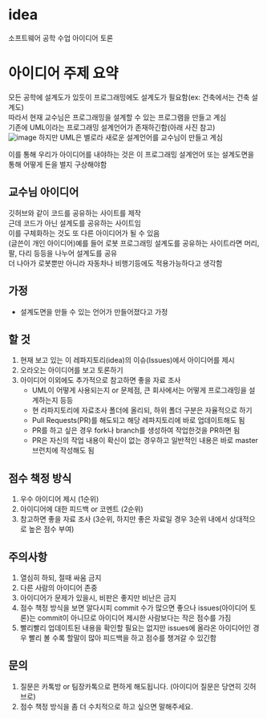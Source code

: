 # idea
소프트웨어 공학 수업 아이디어 토론

# 아이디어 주제 요약
모든 공학에 설계도가 있듯이 프로그래밍에도 설계도가 필요함(ex: 건축에서는 건축 설계도)  
따라서 현재 교수님은 프로그래밍을 설계할 수 있는 프로그램을 만들고 계심  
기존에 UML이라는 프로그래밍 설계언어가 존재하긴함(아래 사진 참고)  
![image](https://github.com/Donga-Software-engineering-B/idea/assets/101037541/7d6d5d1b-6e04-47ed-9b95-3a8b10e80b0e)
하지만 UML은 별로라 새로운 설계언어를 교수님이 만들고 계심  

이를 통해 우리가 아이디어를 내야하는 것은 이 프로그래밍 설계언어 또는 설계도면을 통해 어떻게 돈을 벌지 구상해야함  

## 교수님 아이디어
깃허브와 같이 코드를 공유하는 사이트를 제작  
근데 코드가 아닌 설계도를 공유하는 사이트임  
이를 구체화하는 것도 또 다른 아이디어가 될 수 있음  
(글쓴이 개인 아이디어)예를 들어 로봇 프로그래밍 설계도를 공유하는 사이트라면 머리, 팔, 다리 등등을 나누어 설계도를 공유  
더 나아가 로봇뿐만 아니라 자동차나 비행기등에도 적용가능하다고 생각함  

## 가정
- 설계도면을 만들 수 있는 언어가 만들어졌다고 가정

## 할 것
1. 현재 보고 있는 이 레파지토리(idea)의 이슈(Issues)에서 아이디어를 제시
2. 오라오는 아이디어를 보고 토론하기
3. 아이디어 이외에도 추가적으로 참고하면 좋을 자료 조사
    - UML이 어떻게 사용되는지 or 문제점, 큰 회사에서는 어떻게 프로그래밍을 설계하는지 등등
    - 현 라파지토리에 자료조사 폴더에 올리되, 하위 폴더 구분은 자율적으로 하기
    - Pull Requests(PR)를 해도되고 해당 레파지토리에 바로 업데이트해도 됨
    - PR를 하고 싶은 경우 fork나 branch를 생성하여 작업한것을 PR하면 됨
    - PR은 자신의 작업 내용이 확신이 없는 경우하고 일반적인 내용은 바로 master 브런치에 작성해도 됨

## 점수 책정 방식
1. 우수 아이디어 제시 (1순위)
2. 아이디어에 대한 피드백 or 코멘트 (2순위)
3. 참고하면 좋을 자료 조사 (3순위, 하지만 좋은 자료일 경우 3순위 내에서 상대적으로 높은 점수 부여)

## 주의사항
1. 열심히 하되, 절때 싸움 금지
2. 다른 사람의 아이디어 존중
3. 아이디어가 문제가 있을시, 비판은 좋지만 비난은 금지
4. 점수 책정 방식을 보면 알다시피 commit 수가 많으면 좋으나 issues(아이디어 토론)는 commit이 아니므로 아이디어 제시한 사람보다는 작은 점수를 가짐
5. 빨리빨리 업데이트된 내용을 확인할 필요는 없지만 issues에 올라온 아이디어인 경우 빨리 볼 수록 할말이 많아 피드백을 하고 점수를 챙겨갈 수 있긴함

## 문의
1. 질문은 카톡방 or 팀장카톡으로 편하게 해도됩니다. (아이디어 질문은 당연히 깃허브로)
2. 점수 책정 방식을 좀 더 수치적으로 하고 싶으면 말해주세요.
